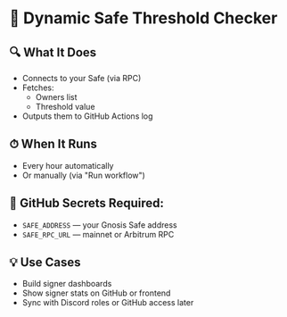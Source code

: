 # 🧮 Dynamic Safe Threshold Checker

## 🔍 What It Does
- Connects to your Safe (via RPC)
- Fetches:
  - Owners list
  - Threshold value
- Outputs them to GitHub Actions log

## ⏱ When It Runs
- Every hour automatically
- Or manually (via "Run workflow")

## 🔐 GitHub Secrets Required:
- `SAFE_ADDRESS` — your Gnosis Safe address
- `SAFE_RPC_URL` — mainnet or Arbitrum RPC

## 💡 Use Cases
- Build signer dashboards
- Show signer stats on GitHub or frontend
- Sync with Discord roles or GitHub access later
